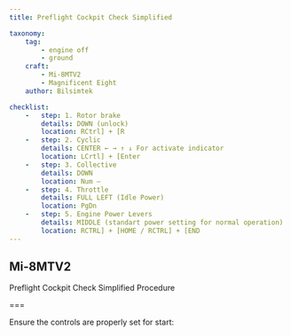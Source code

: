 ```yaml
---
title: Preflight Cockpit Check Simplified

taxonomy:
    tag:
        - engine off
        - ground
    craft:
        - Mi-8MTV2
        - Magnificent Eight
    author: Bilsimtek

checklist:
    -   step: 1. Rotor brake 
        details: DOWN (unlock)
        location: RCtrl] + [R 
    -   step: 2. Cyclic
        details: CENTER ← → ↑ ↓ For activate indicator
        location: LCrtl] + [Enter
    -   step: 3. Collective
        details: DOWN
        location: Num – 
    -   step: 4. Throttle
        details: FULL LEFT (Idle Power)
        location: PgDn 
    -   step: 5. Engine Power Levers
        details: MIDDLE (standart power setting for normal operation)
        location: RCTRL] + [HOME / RCTRL] + [END 
---
```


## Mi-8MTV2 
Preflight Cockpit Check Simplified Procedure

===

Ensure the controls are properly set for start: 
